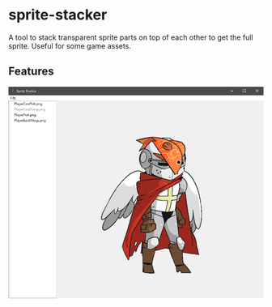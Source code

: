 # sprite-stacker
A tool to stack transparent sprite parts on top of each other to get the full sprite. Useful for some game assets.

## Features

![showcase](resources/showcase.png)